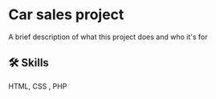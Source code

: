 
# Car sales project

A brief description of what this project does and who it's for


## 🛠 Skills
HTML, CSS , PHP



